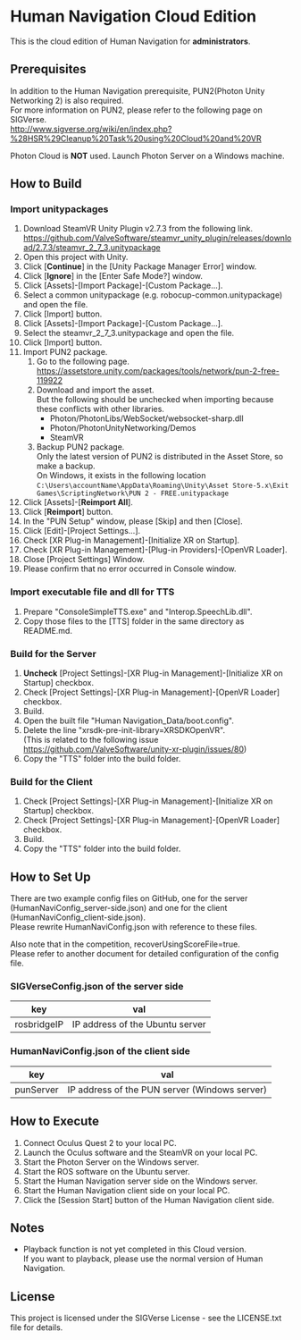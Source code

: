 # Human Navigation Cloud Edition

This is the cloud edition of Human Navigation for **administrators**.

## Prerequisites

In addition to the Human Navigation prerequisite, PUN2(Photon Unity Networking 2) is also required.  
For more information on PUN2, please refer to the following page on SIGVerse.  
http://www.sigverse.org/wiki/en/index.php?%28HSR%29Cleanup%20Task%20using%20Cloud%20and%20VR

Photon Cloud is **NOT** used. Launch Photon Server on a Windows machine.

## How to Build

### Import unitypackages

1. Download SteamVR Unity Plugin v2.7.3 from the following link.  
https://github.com/ValveSoftware/steamvr_unity_plugin/releases/download/2.7.3/steamvr_2_7_3.unitypackage
1. Open this project with Unity.
1. Click [**Continue**] in the [Unity Package Manager Error] window.
1. Click [**Ignore**] in the [Enter Safe Mode?] window.
1. Click [Assets]-[Import Package]-[Custom Package...].
1. Select a common unitypackage (e.g. robocup-common.unitypackage) and open the file.
1. Click [Import] button.
1. Click [Assets]-[Import Package]-[Custom Package...].
1. Select the steamvr_2_7_3.unitypackage and open the file.
1. Click [Import] button.
1. Import PUN2 package.
	1. Go to the following page.  
	https://assetstore.unity.com/packages/tools/network/pun-2-free-119922
	1. Download and import the asset.  
	But the following should be unchecked when importing because these conflicts with other libraries.  
		- Photon/PhotonLibs/WebSocket/websocket-sharp.dll
		- Photon/PhotonUnityNetworking/Demos
		- SteamVR
	1. Backup PUN2 package.  
	Only the latest version of PUN2 is distributed in the Asset Store, so make a backup.  
	On Windows, it exists in the following location  
	`C:\Users\accountName\AppData\Roaming\Unity\Asset Store-5.x\Exit Games\ScriptingNetwork\PUN 2 - FREE.unitypackage`
1. Click [Assets]-[**Reimport All**].
1. Click [**Reimport**] button.
1. In the "PUN Setup" window, please [Skip] and then [Close].
1. Click [Edit]-[Project Settings...].
1. Check [XR Plug-in Management]-[Initialize XR on Startup].
1. Check [XR Plug-in Management]-[Plug-in Providers]-[OpenVR Loader].
1. Close [Project Settings] Window.
1. Please confirm that no error occurred in Console window.

### Import executable file and dll for TTS
1. Prepare "ConsoleSimpleTTS.exe" and "Interop.SpeechLib.dll".
2. Copy those files to the [TTS] folder in the same directory as README.md.


### Build for the Server
1. **Uncheck** [Project Settings]-[XR Plug-in Management]-[Initialize XR on Startup] checkbox.
1. Check [Project Settings]-[XR Plug-in Management]-[OpenVR Loader] checkbox.
1. Build.
1. Open the built file "Human Navigation_Data/boot.config".
1. Delete the line "xrsdk-pre-init-library=XRSDKOpenVR".  
(This is related to the following issue  
https://github.com/ValveSoftware/unity-xr-plugin/issues/80)
1. Copy the "TTS" folder into the build folder.

### Build for the Client
1. Check [Project Settings]-[XR Plug-in Management]-[Initialize XR on Startup] checkbox.
1. Check [Project Settings]-[XR Plug-in Management]-[OpenVR Loader] checkbox.
1. Build.
1. Copy the "TTS" folder into the build folder.

## How to Set Up

There are two example config files on GitHub, one for the server (HumanNaviConfig_server-side.json) and one for the client (HumanNaviConfig_client-side.json).  
Please rewrite HumanNaviConfig.json with reference to these files.

Also note that in the competition, recoverUsingScoreFile=true.  
Please refer to another document for detailed configuration of the config file.

### SIGVerseConfig.json of the server side

| key | val|
| --- | --- |
| rosbridgeIP | IP address of the Ubuntu server |

### HumanNaviConfig.json of the client side

| key | val|
| --- | --- |
| punServer | IP address of the PUN server (Windows server) |

## How to Execute

1. Connect Oculus Quest 2 to your local PC.
1. Launch the Oculus software and the SteamVR on your local PC.
1. Start the Photon Server on the Windows server.
1. Start the ROS software on the Ubuntu server.
1. Start the Human Navigation server side on the Windows server.
1. Start the Human Navigation client side on your local PC.
1. Click the [Session Start] button of the Human Navigation client side.

## Notes
- Playback function is not yet completed in this Cloud version.  
If you want to playback, please use the normal version of Human Navigation.


## License

This project is licensed under the SIGVerse License - see the LICENSE.txt file for details.
